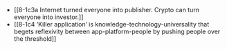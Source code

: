 - [[8-1c3a Internet turned everyone into publisher. Crypto can turn everyone into investor.]]
- [[8-1c4 ‘Killer application’ is knowledge-technology-universality that begets reflexivity between app-platform-people by pushing people over the threshold]]
